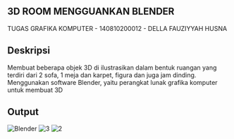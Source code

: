##  3D ROOM MENGGUANKAN BLENDER

TUGAS GRAFIKA KOMPUTER - 140810200012 - DELLA FAUZIYYAH HUSNA

## Deskripsi
Membuat beberapa objek 3D di ilustrasikan dalam bentuk ruangan yang terdiri dari 2 sofa, 1 meja dan karpet, figura dan juga jam dinding. Menggunakan software Blender, yaitu  perangkat lunak grafika komputer untuk membuat 3D

## Output
![Blender](https://user-images.githubusercontent.com/79688712/211708428-120b7929-c83c-43ce-aef3-b37f8562a5c3.png)
![3](https://user-images.githubusercontent.com/79688712/211708465-6816b46e-2810-4d58-b83a-ae46f5b2b58b.png)
![2](https://user-images.githubusercontent.com/79688712/211708472-6b984d1b-3c5c-4962-bb3d-78c01762280e.png)

